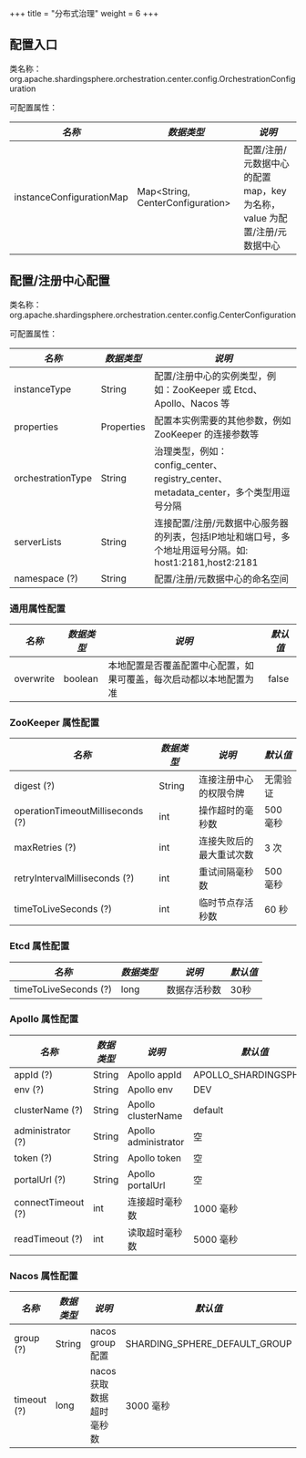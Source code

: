 +++
title = "分布式治理"
weight = 6
+++

## 配置入口

类名称：org.apache.shardingsphere.orchestration.center.config.OrchestrationConfiguration

可配置属性：

| *名称*                    | *数据类型*                           | *说明*                                                            |
| ------------------------ | ----------------------------------- | ----------------------------------------------------------------- |
| instanceConfigurationMap | Map\<String, CenterConfiguration\>  | 配置/注册/元数据中心的配置 map，key 为名称，value 为配置/注册/元数据中心 |

## 配置/注册中心配置

类名称：org.apache.shardingsphere.orchestration.center.config.CenterConfiguration

可配置属性：

| *名称*             | *数据类型* | *说明*                                                                                         |
| ----------------- | ---------- | --------------------------------------------------------------------------------------------- |
| instanceType      | String     | 配置/注册中心的实例类型，例如：ZooKeeper 或 Etcd、Apollo、Nacos 等                                 |
| properties        | Properties | 配置本实例需要的其他参数，例如 ZooKeeper 的连接参数等                                               |
| orchestrationType | String     | 治理类型，例如：config_center、registry_center、metadata_center，多个类型用逗号分隔                |
| serverLists       | String     | 连接配置/注册/元数据中心服务器的列表，包括IP地址和端口号，多个地址用逗号分隔。如: host1:2181,host2:2181 |
| namespace (?)     | String     | 配置/注册/元数据中心的命名空间                                                                    |

### 通用属性配置

| *名称*           | *数据类型* | *说明*                                                     | *默认值* |
| --------------- | --------- | ---------------------------------------------------------- | ------- |
| overwrite       | boolean   | 本地配置是否覆盖配置中心配置，如果可覆盖，每次启动都以本地配置为准 | false   |

### ZooKeeper 属性配置

| *名称*                            | *数据类型* | *说明*                 | *默认值* |
| -------------------------------- | ---------- | --------------------- | ------- |
| digest (?)                       | String     | 连接注册中心的权限令牌   | 无需验证 |
| operationTimeoutMilliseconds (?) | int        | 操作超时的毫秒数        | 500 毫秒 |
| maxRetries (?)                   | int        | 连接失败后的最大重试次数 | 3 次     |
| retryIntervalMilliseconds (?)    | int        | 重试间隔毫秒数          | 500 毫秒 |
| timeToLiveSeconds (?)            | int        | 临时节点存活秒数        | 60 秒    |

### Etcd 属性配置

| *名称*                 | *数据类型* | *说明*     | *默认值* |
| --------------------- | --------- | ---------- | ------- |
| timeToLiveSeconds (?) | long      | 数据存活秒数 | 30秒    |

### Apollo 属性配置

| *名称*             | *数据类型* | *说明*               | *默认值*               |
| ------------------ | -------- | -------------------- | --------------------- |
| appId (?)          | String   | Apollo appId         | APOLLO_SHARDINGSPHERE |
| env (?)            | String   | Apollo env           | DEV                   |
| clusterName (?)    | String   | Apollo clusterName   | default               |
| administrator (?)  | String   | Apollo administrator | 空                    |
| token (?)          | String   | Apollo token         | 空                    |
| portalUrl (?)      | String   | Apollo portalUrl     | 空                    |
| connectTimeout (?) | int      | 连接超时毫秒数         | 1000 毫秒             |
| readTimeout (?)    | int      | 读取超时毫秒数         | 5000 毫秒             |

### Nacos 属性配置

| *名称*       | *数据类型* | *说明*                 | *默认值*                      |
| ----------- | --------- | ---------------------- | ---------------------------- |
| group (?)   | String    | nacos group 配置       | SHARDING_SPHERE_DEFAULT_GROUP |
| timeout (?) | long      | nacos 获取数据超时毫秒数 | 3000 毫秒                     |
